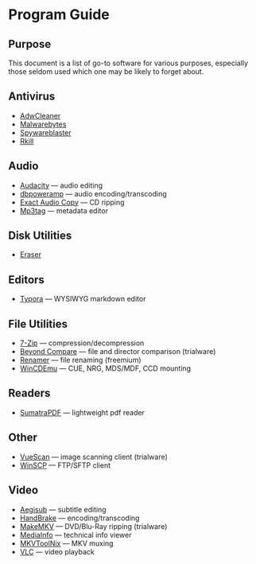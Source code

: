# Program Guide

## Purpose
This document is a list of go-to software for various purposes, especially those seldom used which one may be likely to forget about.

## Antivirus
* [AdwCleaner](https://www.malwarebytes.com/adwcleaner/)
* [Malwarebytes](https://www.malwarebytes.com/)
* [Spywareblaster](https://www.brightfort.com/spywareblaster.html)
* [Rkill](https://www.bleepingcomputer.com/download/rkill/)

## Audio

- [Audacity](https://www.audacityteam.org/) — audio editing
- [dbpoweramp](https://www.dbpoweramp.com/) — audio encoding/transcoding
- [Exact Audio Copy](http://www.exactaudiocopy.de/) — CD ripping
- [Mp3tag](https://www.mp3tag.de/en/) —  metadata editor

## Disk Utilities

* [Eraser](https://eraser.heidi.ie/)

## Editors

- [Typora](https://www.typora.io/) — WYSIWYG markdown editor

## File Utilities

- [7-Zip](https://www.7-zip.org/) — compression/decompression
- [Beyond Compare](https://www.scootersoftware.com/) — file and director comparison (trialware)
- [Renamer](https://www.den4b.com/products/renamer) — file renaming (freemium)
- [WinCDEmu](https://wincdemu.sysprogs.org/) —  CUE, NRG, MDS/MDF, CCD mounting

## Readers

- [SumatraPDF](https://www.sumatrapdfreader.org/free-pdf-reader.html) — lightweight pdf reader

## Other

- [VueScan](https://www.hamrick.com/) — image scanning client (trialware)
- [WinSCP](https://winscp.net/eng/index.php) — FTP/SFTP client

## Video

- [Aegisub](http://www.aegisub.org/) — subtitle editing
- [HandBrake](https://handbrake.fr/) — encoding/transcoding
- [MakeMKV](https://www.makemkv.com/) — DVD/Blu-Ray ripping (trialware)
- [MediaInfo](https://mediaarea.net/en/MediaInfo) — technical info viewer
- [MKVToolNix](https://mkvtoolnix.download/) — MKV muxing
- [VLC](https://www.videolan.org/vlc/index.html) — video playback